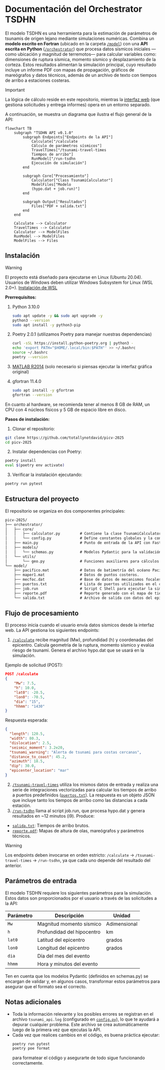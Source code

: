 # Documentación del Orchestrator TSDHN

El modelo TSDHN es una herramienta para la estimación de parámetros de tsunamis de origen lejano mediante simulaciones numéricas. Combina un **modelo escrito en Fortran** (ubicado en la carpeta [`/model`](/model/)) con una **API escrita en Python** ([`/orchestrator`](/orchestrator/)) que procesa datos sísmicos iniciales —como ubicación y magnitud de terremotos— para calcular variables como: dimensiones de ruptura sísmica, momento sísmico y desplazamiento de la corteza. Estos resultados alimentan la simulación principal, cuyo resultado incluye un informe PDF con mapas de propagación, gráficos de mareógrafos y datos técnicos, además de un archivo de texto con tiempos de arribo a estaciones costeras.

> [!IMPORTANT]
> La lógica de cálculo reside en este repositorio, mientras la [interfaz web](https://github.com/totallynotdavid/picv-2025-web) (que gestiona solicitudes y entrega informes) opera en un entorno separado.

A continuación, se muestra un diagrama que ilustra el flujo general de la API:

```mermaid
flowchart TB
    subgraph "TSDHN API v0.1.0"
        subgraph Endpoints["Endpoints de la API"]
            Calculate["/calculate
            Cálculo de parámetros sísmicos"]
            TravelTimes["/tsunami-travel-times
            Tiempos de arribo"]
            RunModel["/run-tsdhn
            Ejecución de simulación"]
        end

        subgraph Core["Procesamiento"]
            Calculator["Class TsunamiCalculator"]
            ModelFiles["Modelo
            (hypo.dat + job.run)"]
        end

        subgraph Output["Resultados"]
            Files["PDF + salida.txt"]
        end
    end

    Calculate --> Calculator
    TravelTimes --> Calculator
    Calculator --> ModelFiles
    RunModel --> ModelFiles
    ModelFiles --> Files
```

## Instalación

> [!WARNING]
> El proyecto está diseñado para ejecutarse en Linux (Ubuntu 20.04). Usuarios de Windows deben utilizar Windows Subsystem for Linux (WSL 2.0+). [Instalación de WSL](https://learn.microsoft.com/es-es/windows/wsl/install)

**Prerrequisitos:**

1. Python 3.10.0
   ```bash
   sudo apt update -y && sudo apt upgrade -y
   python3 --version
   sudo apt install -y python3-pip
   ```
2. Poetry 2.0.1 (utilizamos Poetry para manejar nuestras dependencias)

   ```bash
   curl -sSL https://install.python-poetry.org | python3 -
   echo 'export PATH="$HOME/.local/bin:$PATH"' >> ~/.bashrc
   source ~/.bashrc
   poetry --version
   ```

3. [MATLAB R2014](https://drive.google.com/file/d/1VhLnwXX78Y7O8huwlRuE-shOW2LKlVpd/view?usp=drive_link) (solo necesario si piensas ejecutar la interfaz gráfica original)

4. gfortran 11.4.0
   ```bash
   sudo apt install -y gfortran
   gfortran --version
   ```

En cuanto al hardware, se recomienda tener al menos 8 GB de RAM, un CPU con 4 núcleos físicos y 5 GB de espacio libre en disco.

**Pasos de instalación:**

1. Clonar el repositorio:

```bash
git clone https://github.com/totallynotdavid/picv-2025
cd picv-2025
```

2. Instalar dependencias con Poetry:

```bash
poetry install
eval $(poetry env activate)
```

3. Verificar la instalación ejecutando:

```bash
poetry run pytest
```

## Estructura del proyecto

El repositorio se organiza en dos componentes principales:

```txt
picv-2025/
├── orchestrator/
│   ├── core/
│   │   ├── calculator.py         # Contiene la clase TsunamiCalculator y la lógica central de los cálculos.
│   │   └── config.py             # Define constantes globales y la configuración del logging.
│   ├── main.py                   # Punto de entrada de la API con FastAPI y definición de los endpoints.
│   ├── models/
│   │   └── schemas.py            # Modelos Pydantic para la validación y transformación de los datos.
│   └── utils/
│       └── geo.py                # Funciones auxiliares para cálculos geográficos (distancias, formatos, etc.).
└── model/
    ├── pacifico.mat              # Datos de batimetría del océano Pacífico.
    ├── maper1.mat                # Datos de puntos costeros.
    ├── mecfoc.dat                # Base de datos de mecanismos focales históricos.
    ├── puertos.txt               # Lista de puertos utilizados en el cálculo de tiempos de arribo.
    ├── job.run                   # Script C Shell para ejecutar la simulación.
    ├── reporte.pdf               # Reporte generado con el mapa de tiempos y mareogramas.
    └── salida.txt                # Archivo de salida con datos del epicentro y tiempos de arribo.
```

## Flujo de procesamiento

El proceso inicia cuando el usuario envía datos sísmicos desde la interfaz web. La API gestiona los siguientes endpoints:

1. [`/calculate`](orchestrator/main.py?plain=1#L25) recibe magnitud (Mw), profundidad (h) y coordenadas del epicentro. Calcula geometría de la ruptura, momento sísmico y evalúa riesgo de tsunami. Genera el archivo hypo.dat que se usará en la simulación.

Ejemplo de solicitud (POST):

```json
POST /calculate
{
    "Mw": 7.5,
    "h": 10.0,
    "lat0": -20.5,
    "lon0": -70.5,
    "dia": "15",
    "hhmm": "1430"
}
```

Respuesta esperada:

```json
{
  "length": 120.5,
  "width": 80.3,
  "dislocation": 2.5,
  "seismic_moment": 3.2e20,
  "tsunami_warning": "Alerta de tsunami para costas cercanas",
  "distance_to_coast": 45.2,
  "azimuth": 18.5,
  "dip": 30.0,
  "epicenter_location": "mar"
}
```

2. [`/tsunami-travel-times`](orchestrator/main.py?plain=1#L43) utiliza los mismos datos de entrada y realiza una serie de integraciones vectorizadas para calcular los tiempos de arribo a puertos predefinidos ([`puertos.txt`](/model/puertos.txt)). La respuesta es un objeto JSON que incluye tanto los tiempos de arribo como las distancias a cada estación.
3. [`/run-tsdhn`](orchestrator/main.py?plain=1#L59) llama al script job.run, que procesa hypo.dat y genera resultados en ~12 minutos (i9). Produce:

- [`salida.txt`](model/salida.txt): Tiempos de arribo brutos.
- [`reporte.pdf`](model/reporte.pdf): Mapas de altura de olas, mareógrafos y parámetros técnicos.

> [!WARNING]
> Los endpoints deben invocarse en orden estricto: `/calculate` -> `/tsunami-travel-times` -> `/run-tsdhn`, ya que cada uno depende del resultado del anterior.

## Parámetros de entrada

El modelo TSDHN requiere los siguientes parámetros para la simulación. Estos datos son proporcionados por el usuario a través de las solicitudes a la API:

| Parámetro | Descripción                | Unidad       |
| --------- | -------------------------- | ------------ |
| `Mw`      | Magnitud momento sísmico   | Adimensional |
| `h`       | Profundidad del hipocentro | km           |
| `lat0`    | Latitud del epicentro      | grados       |
| `lon0`    | Longitud del epicentro     | grados       |
| `dia`     | Día del mes del evento     |              |
| `hhmm`    | Hora y minutos del evento  |              |

Ten en cuenta que los modelos Pydantic (definidos en schemas.py) se encargan de validar y, en algunos casos, transformar estos parámetros para asegurar que el formato sea el correcto.

## Notas adicionales

- Toda la información relevante y los posibles errores se registran en el archivo `tsunami_api.log` (configurado en [`config.py`](/orchestrator/core/config.py)), lo que te ayudará a depurar cualquier problema. Este archivo se crea automáticamente luego de la primera vez que ejecutas la API.
- Cada vez que realices cambios en el código, es buena práctica ejecutar:
  ```bash
  poetry run pytest
  poetry poe format
  ```
  para formatear el código y asegurarte de todo sigue funcionando correctamente.
